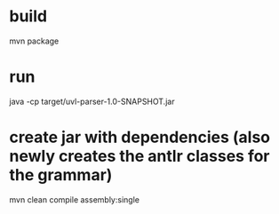 # build
mvn package

# run
java -cp target/uvl-parser-1.0-SNAPSHOT.jar

# create jar with dependencies (also newly creates the antlr classes for the grammar)
mvn clean compile assembly:single
